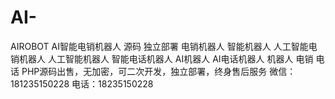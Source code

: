 # AI-
AIROBOT AI智能电销机器人 源码 独立部署 电销机器人 智能机器人 人工智能电销机器人 人工智能机器人 智能电话机器人 AI机器人 AI电话机器人 机器人 电销 电话 PHP源码出售，无加密，可二次开发，独立部署，终身售后服务  微信：181235150228 电话：18235150228
